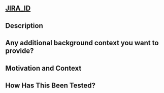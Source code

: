 ## [JIRA_ID](https://freshly.atlassian.net/browse/JIRA_ID)

## Description

<!--- Provide a general summary description of your changes -->

## Any additional background context you want to provide?

<!--- Describe your changes in detail -->
<!--- Please add as much detail in this and the following sections to help us understand what you're doing and why. -->

## Motivation and Context

<!--- Why is this change required? What problem does it solve? -->
<!--- If it fixes an open issue, please link to the issue here. -->

## How Has This Been Tested?

<!--- !! Please add tests for changes